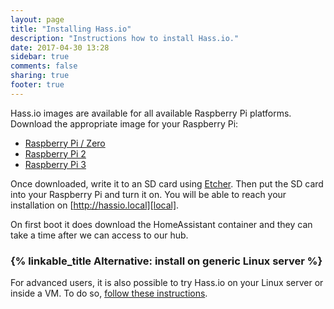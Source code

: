 ```yaml
---
layout: page
title: "Installing Hass.io"
description: "Instructions how to install Hass.io."
date: 2017-04-30 13:28
sidebar: true
comments: false
sharing: true
footer: true
---
```


Hass.io images are available for all available Raspberry Pi platforms. Download the appropriate image for your Raspberry Pi:

 - [Raspberry Pi / Zero][pi1]
 - [Raspberry Pi 2][pi2]
 - [Raspberry Pi 3][pi3]

Once downloaded, write it to an SD card using [Etcher]. Then put the SD card into your Raspberry Pi and turn it on. You will be able to reach your installation on [http://hassio.local][local].

On first boot it does download the HomeAssistant container and they can take a time after we can access to our hub.

### {% linkable_title Alternative: install on generic Linux server %}

For advanced users, it is also possible to try Hass.io on your Linux server or inside a VM. To do so, [follow these instructions][linux].

[Etcher]: https://etcher.io/
[pi1]: https://github.com/home-assistant/hassio-build/releases/download/0.7/resinos-hassio-0.7-raspberrypi.img.bz2
[pi2]: https://github.com/home-assistant/hassio-build/releases/download/0.7/resinos-hassio-0.7-raspberrypi2.img.bz2
[pi3]: https://github.com/home-assistant/hassio-build/releases/download/0.7/resinos-hassio-0.7-raspberrypi3.img.bz2
[linux]: https://github.com/home-assistant/hassio-build/tree/master/install
[local]: http://hassio.local:8123
